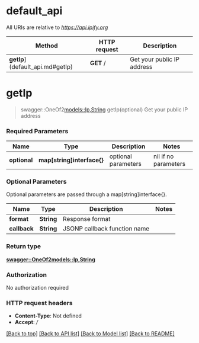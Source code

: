# default_api

All URIs are relative to *https://api.ipify.org*

Method | HTTP request | Description
------------- | ------------- | -------------
**getIp**](default_api.md#getIp) | **GET** / | Get your public IP address


# **getIp**
> swagger::OneOf2<models::Ip,String> getIp(optional)
Get your public IP address

### Required Parameters

Name | Type | Description  | Notes
------------- | ------------- | ------------- | -------------
 **optional** | **map[string]interface{}** | optional parameters | nil if no parameters

### Optional Parameters
Optional parameters are passed through a map[string]interface{}.

Name | Type | Description  | Notes
------------- | ------------- | ------------- | -------------
 **format** | **String**| Response format | 
 **callback** | **String**| JSONP callback function name | 

### Return type

[**swagger::OneOf2<models::Ip,String>**](swagger::OneOf2<models::Ip,String>.md)

### Authorization

No authorization required

### HTTP request headers

 - **Content-Type**: Not defined
 - **Accept**: */*

[[Back to top]](#) [[Back to API list]](../README.md#documentation-for-api-endpoints) [[Back to Model list]](../README.md#documentation-for-models) [[Back to README]](../README.md)

